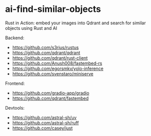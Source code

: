 # ai-find-similar-objects

Rust in Action: embed your images into Qdrant and search for similar objects using Rust and AI

Backend:

- https://github.com/s3rius/rustus
- https://github.com/qdrant/qdrant
- https://github.com/qdrant/rust-client
- https://github.com/Anush008/fastembed-rs
- https://github.com/egorsmkv/yolo-inference
- https://github.com/svenstaro/miniserve

Frontend:

- https://github.com/gradio-app/gradio
- https://github.com/qdrant/fastembed

Devtools:

- https://github.com/astral-sh/uv
- https://github.com/astral-sh/ruff
- https://github.com/casey/just
